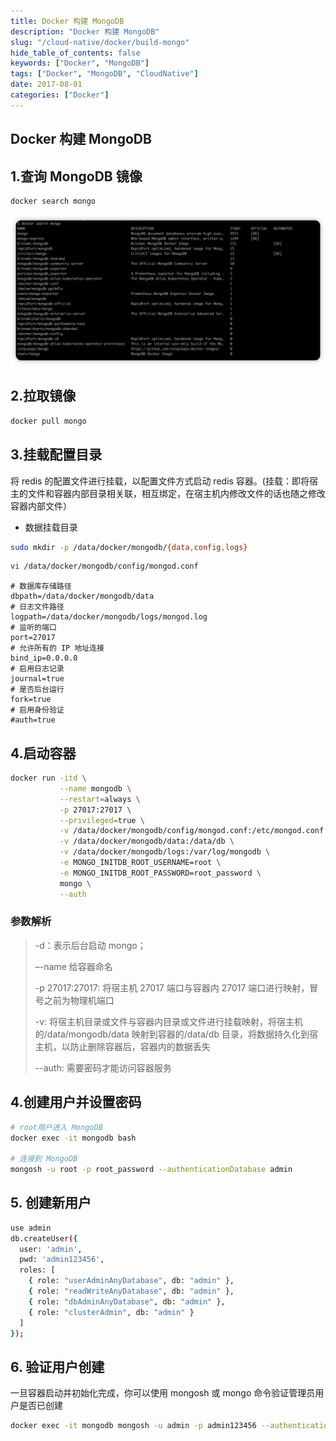 ```yaml
---
title: Docker 构建 MongoDB
description: "Docker 构建 MongoDB"
slug: "/cloud-native/docker/build-mongo"
hide_table_of_contents: false
keywords: ["Docker", "MongoDB"]
tags: ["Docker", "MongoDB", "CloudNative"]
date: 2017-08-01
categories: ["Docker"]
---
```

## Docker 构建 MongoDB

## 1.查询 MongoDB 镜像

``````bash
docker search mongo
``````

![查询镜像](img/查询镜像.jpg)

## 2.拉取镜像

```bash
docker pull mongo
```

## 3.挂载配置目录

将 redis 的配置文件进行挂载，以配置文件方式启动 redis 容器。(挂载：即将宿主的文件和容器内部目录相关联，相互绑定，在宿主机内修改文件的话也随之修改容器内部文件）

- 数据挂载目录

```bash
sudo mkdir -p /data/docker/mongodb/{data,config,logs}
```

```bash
vi /data/docker/mongodb/config/mongod.conf
```
```添加如下内容
# 数据库存储路径
dbpath=/data/docker/mongodb/data
# 日志文件路径
logpath=/data/docker/mongodb/logs/mongod.log
# 监听的端口
port=27017
# 允许所有的 IP 地址连接
bind_ip=0.0.0.0
# 启用日志记录
journal=true
# 是否后台运行
fork=true
# 启用身份验证
#auth=true
```
  
## 4.启动容器

```bash
docker run -itd \
           --name mongodb \
           --restart=always \
           -p 27017:27017 \
           --privileged=true \
           -v /data/docker/mongodb/config/mongod.conf:/etc/mongod.conf \
           -v /data/docker/mongodb/data:/data/db \
           -v /data/docker/mongodb/logs:/var/log/mongodb \
           -e MONGO_INITDB_ROOT_USERNAME=root \
           -e MONGO_INITDB_ROOT_PASSWORD=root_password \
           mongo \
           --auth 
```
### 参数解析

> -d：表示后台启动 mongo；
>
> –-name 给容器命名
>
> -p 27017:27017: 将宿主机 27017 端口与容器内 27017 端口进行映射，冒号之前为物理机端口
>
> -v: 将宿主机目录或文件与容器内目录或文件进行挂载映射，将宿主机的/data/mongodb/data 映射到容器的/data/db 目录，将数据持久化到宿主机，以防止删除容器后，容器内的数据丢失
>
> --auth: 需要密码才能访问容器服务

## 4.创建用户并设置密码

```bash
# root用户进入 MongoDB
docker exec -it mongodb bash

# 连接到 MongoDB
mongosh -u root -p root_password --authenticationDatabase admin
```

## 5. 创建新用户
```bash
use admin
db.createUser({
  user: 'admin',
  pwd: 'admin123456',
  roles: [
    { role: "userAdminAnyDatabase", db: "admin" },
    { role: "readWriteAnyDatabase", db: "admin" },
    { role: "dbAdminAnyDatabase", db: "admin" },
    { role: "clusterAdmin", db: "admin" }
  ]
});
```

## 6. 验证用户创建
一旦容器启动并初始化完成，你可以使用 mongosh 或 mongo 命令验证管理员用户是否已创建
```bash
docker exec -it mongodb mongosh -u admin -p admin123456 --authenticationDatabase admin
```
